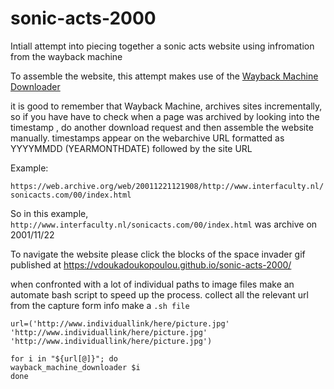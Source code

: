 # sonic-acts-2000

Intiall attempt into piecing together a sonic acts website using infromation from the wayback machine

To assemble the website, this attempt makes use of the [Wayback Machine Downloader](https://github.com/hartator/wayback-machine-downloader)

it is  good to remember that Wayback Machine, archives sites incrementally, so if you have have to check when a page was archived by looking into the timestamp , do another download request and then assemble the website manually.
timestamps appear on the webarchive URL formatted as YYYYMMDD (YEARMONTHDATE) followed by the site URL

Example:

`https://web.archive.org/web/20011221121908/http://www.interfaculty.nl/sonicacts.com/00/index.html`

So in this example, `http://www.interfaculty.nl/sonicacts.com/00/index.html` was archive on 2001/11/22 

To navigate the website please click the blocks of the space invader gif
published at https://vdoukadoukopoulou.github.io/sonic-acts-2000/


when confronted with a lot of individual paths to image files make an automate bash script to speed up the process.
collect all the relevant url from the capture form info
make a `.sh file`

``` #!/bin/bash
url=('http://www.individuallink/here/picture.jpg'
'http://www.individuallink/here/picture.jpg'
'http://www.individuallink/here/picture.jpg')

for i in "${url[@]}"; do
wayback_machine_downloader $i
done
